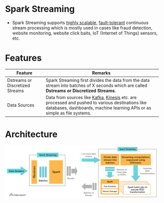 # Spark Streaming
- Spark Streaming supports [highly scalable](https://github.com/Anshul619/HLD-System-Designs/blob/main/1_Databases/3_Scalability-Techniques/Readme.md), [fault-tolerant](https://github.com/Anshul619/HLD-System-Designs/blob/main/5_HighAvailability/FaultTolerance.md) continuous stream processing which is mostly used in cases like fraud detection, website monitoring, website click baits, IoT (Internet of Things) sensors, etc.

# Features

| Feature                         | Remarks                                                                                                                                                                                                                                                                                               |
|---------------------------------|-------------------------------------------------------------------------------------------------------------------------------------------------------------------------------------------------------------------------------------------------------------------------------------------------------|
| Dstreams or Discretized Streams | Spark Streaming first divides the data from the data stream into batches of X seconds which are called **Dstreams or Discretized Streams**.                                                                                                                                                           |
| Data Sources                    | Data from sources like [Kafka](https://github.com/Anshul619/HLD-System-Designs/blob/main/2_MessageBrokersEDA/Kafka/Readme.md), [Kinesis](https://github.com/Anshul619/AWS-Services/tree/main/4_MessageBrokers/AmazonKinesis/Readme.md) etc. are processed and pushed to various destinations like databases, dashboards, machine learning APIs or as simple as file systems. |

# Architecture

![](apache_spark_spark_streaming.png)